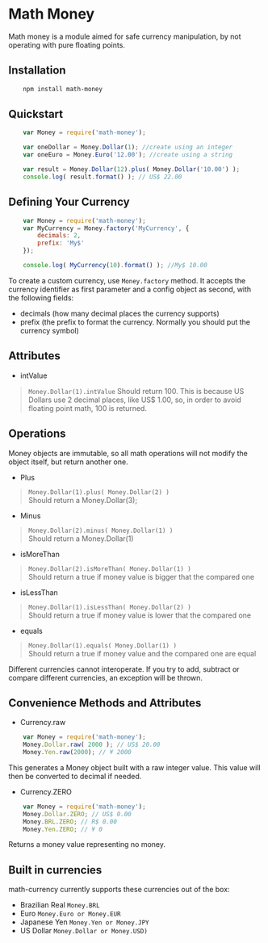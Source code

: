 Math Money
=========

Math money is a module aimed for safe currency manipulation, by not operating with pure floating points.

Installation
------------

```sh
    npm install math-money
```

Quickstart
----------

```javascript
    var Money = require('math-money');

    var oneDollar = Money.Dollar(1); //create using an integer
    var oneEuro = Money.Euro('12.00'); //create using a string

    var result = Money.Dollar(12).plus( Money.Dollar('10.00') );
    console.log( result.format() ); // US$ 22.00
```

Defining Your Currency
----------------------
```javascript
    var Money = require('math-money');
    var MyCurrency = Money.factory('MyCurrency', {
        decimals: 2,
        prefix: 'My$'
    });

    console.log( MyCurrency(10).format() ); //My$ 10.00
```

To create a custom currency, use <code>Money.factory</code> method. It accepts the currency identifier as first parameter and a config object as second, with the following fields:
- decimals (how many decimal places the currency supports)
- prefix (the prefix to format the currency. Normally you should put the currency symbol)

Attributes
----------
- intValue
> <code>Money.Dollar(1).intValue</code>
> Should return 100. This is because US Dollars use 2 decimal places, like US$ 1.00, so, in order to avoid floating point math, 100 is returned.

Operations
----------

Money objects are immutable, so all math operations will not modify the object itself, but return another one.

- Plus
> <code>Money.Dollar(1).plus( Money.Dollar(2) )</code><br>
> Should return a Money.Dollar(3);
- Minus
> <code>Money.Dollar(2).minus( Money.Dollar(1) )</code><br>
> Should return a Money.Dollar(1)
- isMoreThan
> <code>Money.Dollar(2).isMoreThan( Money.Dollar(1) )</code><br>
> Should return a true if money value is bigger that the compared one
- isLessThan
> <code>Money.Dollar(1).isLessThan( Money.Dollar(2) )</code><br>
> Should return a true if money value is lower that the compared one
- equals
> <code>Money.Dollar(1).equals( Money.Dollar(1) )</code><br>
> Should return a true if money value and the compared one are equal

Different currencies cannot interoperate. If you try to add, subtract or compare different currencies, an exception will be thrown.

Convenience Methods and Attributes
----------------------------------

- Currency.raw

```javascript
    var Money = require('math-money');
    Money.Dollar.raw( 2000 ); // US$ 20.00
    Money.Yen.raw(2000); // ¥ 2000
```
This generates a Money object built with a raw integer value. This value will then be converted to decimal if needed.

- Currency.ZERO

```javascript
    var Money = require('math-money');
    Money.Dollar.ZERO; // US$ 0.00
    Money.BRL.ZERO; // R$ 0.00
    Money.Yen.ZERO; // ¥ 0
```



Returns a money value representing no money.


Built in currencies
-------------------

math-currency currently supports these currencies out of the box:

- Brazilian Real <code>Money.BRL</code>
- Euro <code>Money.Euro or Money.EUR</code>
- Japanese Yen <code>Money.Yen or Money.JPY</code>
- US Dollar <code>Money.Dollar or Money.USD)</code>
